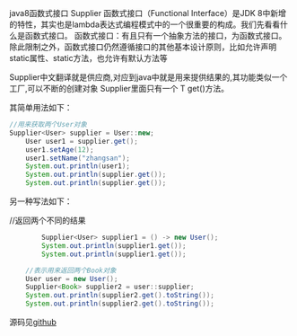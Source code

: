 java8函数式接口 Supplier
函数式接口（Functional Interface）是JDK 8中新增的特性，其实也是lambda表达式编程模式中的一个很重要的构成。我们先看看什么是函数式接口。
函数式接口：有且只有一个抽象方法的接口，为函数式接口。除此限制之外，函数式接口仍然遵循接口的其他基本设计原则，比如允许声明static属性、static方法，也允许有默认方法等
	
Supplier中文翻译就是供应商,对应到java中就是用来提供结果的,其功能类似一个工厂,可以不断的创建对象
Supplier里面只有一个 T get()方法。

其简单用法如下：

```java
//用来获取两个User对象    
Supplier<User> supplier = User::new;
    User user1 = supplier.get();
    user1.setAge(12);
    user1.setName("zhangsan");
    System.out.println(user1);
    System.out.println(supplier.get());
    System.out.println(supplier.get());
```
另一种写法如下：

//返回两个不同的结果

```java
        Supplier<User> supplier1 = () -> new User();
        System.out.println(supplier1.get());
        System.out.println(supplier1.get());
```

```java
    //表示用来返回两个Book对象
    User user = new User();
    Supplier<Book> supplier2 = user::supplier;
    System.out.println(supplier2.get().toString());
    System.out.println(supplier2.get().toString());
```

源码见[github](https://github.com/albert-liu435/rookies-javases/tree/master/rookie-javase-other/src/main/java/com/rookie/bigdata/supplier)